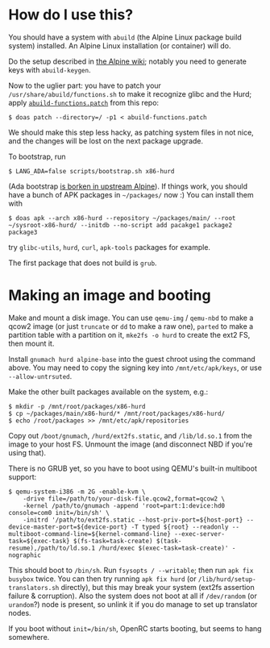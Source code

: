 # How do I use this?

You should have a system with `abuild` (the Alpine Linux package build system) installed. An Alpine Linux
installation (or container) will do.

Do the setup described in [the Alpine wiki](https://wiki.alpinelinux.org/wiki/Creating_an_Alpine_package);
notably you need to generate keys with `abuild-keygen`.

Now to the uglier part: you have to patch your `/usr/share/abuild/functions.sh` to make it recognize glibc
and the Hurd; apply [`abuild-functions.patch`](abuild-functions.patch) from this repo:

```
$ doas patch --directory=/ -p1 < abuild-functions.patch
```

We should make this step less hacky, as patching system files in not nice, and the changes will be lost on
the next package upgrade.

To bootstrap, run

```
$ LANG_ADA=false scripts/bootstrap.sh x86-hurd
```

(Ada bootstrap [is borken in upstream Alpine](https://gitlab.alpinelinux.org/alpine/aports/-/issues/15381)).
If things work, you should have a bunch of APK packages in `~/packages/` now :) You can install them with

```
$ doas apk --arch x86-hurd --repository ~/packages/main/ --root ~/sysroot-x86-hurd/ --initdb --no-script add pacakge1 package2 package3
```

try `glibc-utils`, `hurd`, `curl`, `apk-tools` packages for example.

The first package that does not build is `grub`.

# Making an image and booting

Make and mount a disk image. You can use `qemu-img` / `qemu-nbd` to make a qcow2 image (or just `truncate`
or `dd` to make a raw one), `parted` to make a partition table with a partition on it, `mke2fs -o hurd` to
create the ext2 FS, then mount it.

Install `gnumach hurd alpine-base` into the guest chroot using the command above. You may need to copy
the signing key into `/mnt/etc/apk/keys`, or use `--allow-untrsuted`.

Make the other built packages available on the system, e.g.:

```
$ mkdir -p /mnt/root/packages/x86-hurd
$ cp ~/packages/main/x86-hurd/* /mnt/root/packages/x86-hurd/
$ echo /root/packages >> /mnt/etc/apk/repositories
```

Copy out `/boot/gnumach`, `/hurd/ext2fs.static`, and `/lib/ld.so.1` from the image to your host FS. Unmount
the image (and disconnect NBD if you're using that).

There is no GRUB yet, so you have to boot using QEMU's built-in multiboot support:

```
$ qemu-system-i386 -m 2G -enable-kvm \
    -drive file=/path/to/your-disk-file.qcow2,format=qcow2 \
    -kernel /path/to/gnumach -append 'root=part:1:device:hd0 console=com0 init=/bin/sh' \
    -initrd '/path/to/ext2fs.static --host-priv-port=${host-port} --device-master-port=${device-port} -T typed ${root} --readonly --multiboot-command-line=${kernel-command-line} --exec-server-task=${exec-task} $(fs-task=task-create) $(task-resume),/path/to/ld.so.1 /hurd/exec $(exec-task=task-create)' -nographic
```

This should boot to `/bin/sh`. Run `fsysopts / --writable`; then run `apk fix busybox` twice.
You can then try running `apk fix hurd` (or `/lib/hurd/setup-translators.sh` directly), but
this may break your system (ext2fs assertion failure & corruption). Also the system does not
boot at all if `/dev/random` (or `urandom`?) node is present, so unlink it if you do manage
to set up translator nodes.

If you boot without `init=/bin/sh`, OpenRC starts booting, but seems to hang somewhere.
